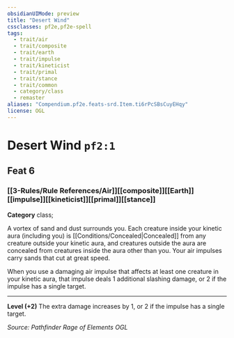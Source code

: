 ```yaml
---
obsidianUIMode: preview
title: "Desert Wind"
cssclasses: pf2e,pf2e-spell
tags:
  - trait/air
  - trait/composite
  - trait/earth
  - trait/impulse
  - trait/kineticist
  - trait/primal
  - trait/stance
  - trait/common
  - category/class
  - remaster
aliases: "Compendium.pf2e.feats-srd.Item.ti6rPcSBsCuyEHqy"
license: OGL
---
```

# Desert Wind `pf2:1`
## Feat 6
### [[3-Rules/Rule References/Air]][[composite]][[Earth]][[impulse]][[kineticist]][[primal]][[stance]]

**Category** class; 




A vortex of sand and dust surrounds you. Each creature inside your kinetic aura (including you) is [[Conditions/Concealed|Concealed]] from any creature outside your kinetic aura, and creatures outside the aura are concealed from creatures inside the aura other than you. Your air impulses carry sands that cut at great speed.

When you use a damaging air impulse that affects at least one creature in your kinetic aura, that impulse deals 1 additional slashing damage, or 2 if the impulse has a single target.

* * *

**Level (+2)** The extra damage increases by 1, or 2 if the impulse has a single target.

*Source: Pathfinder Rage of Elements*
*OGL*